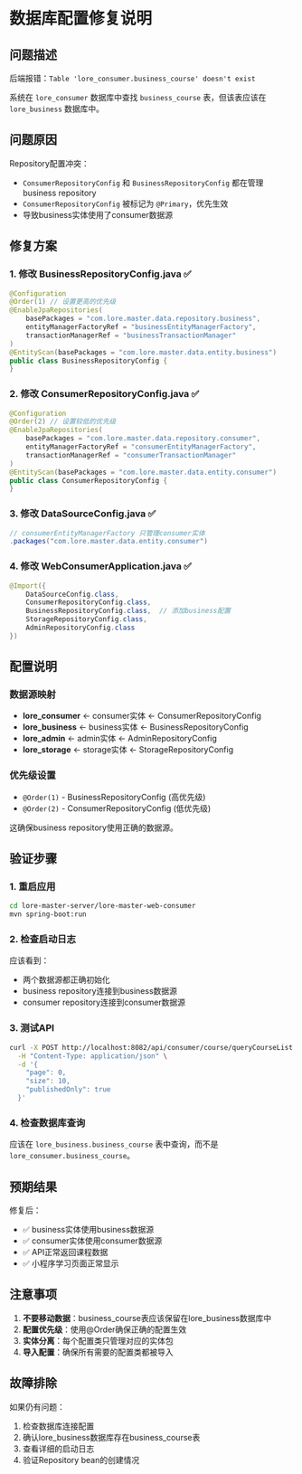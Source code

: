 # 数据库配置修复说明

## 问题描述
后端报错：`Table 'lore_consumer.business_course' doesn't exist`

系统在 `lore_consumer` 数据库中查找 `business_course` 表，但该表应该在 `lore_business` 数据库中。

## 问题原因
Repository配置冲突：
- `ConsumerRepositoryConfig` 和 `BusinessRepositoryConfig` 都在管理business repository
- `ConsumerRepositoryConfig` 被标记为 `@Primary`，优先生效
- 导致business实体使用了consumer数据源

## 修复方案

### 1. 修改 BusinessRepositoryConfig.java ✅
```java
@Configuration
@Order(1) // 设置更高的优先级
@EnableJpaRepositories(
    basePackages = "com.lore.master.data.repository.business",
    entityManagerFactoryRef = "businessEntityManagerFactory",
    transactionManagerRef = "businessTransactionManager"
)
@EntityScan(basePackages = "com.lore.master.data.entity.business")
public class BusinessRepositoryConfig {
}
```

### 2. 修改 ConsumerRepositoryConfig.java ✅
```java
@Configuration
@Order(2) // 设置较低的优先级
@EnableJpaRepositories(
    basePackages = "com.lore.master.data.repository.consumer",
    entityManagerFactoryRef = "consumerEntityManagerFactory",
    transactionManagerRef = "consumerTransactionManager"
)
@EntityScan(basePackages = "com.lore.master.data.entity.consumer")
public class ConsumerRepositoryConfig {
}
```

### 3. 修改 DataSourceConfig.java ✅
```java
// consumerEntityManagerFactory 只管理consumer实体
.packages("com.lore.master.data.entity.consumer")
```

### 4. 修改 WebConsumerApplication.java ✅
```java
@Import({
    DataSourceConfig.class, 
    ConsumerRepositoryConfig.class, 
    BusinessRepositoryConfig.class,  // 添加business配置
    StorageRepositoryConfig.class, 
    AdminRepositoryConfig.class
})
```

## 配置说明

### 数据源映射
- **lore_consumer** ← consumer实体 ← ConsumerRepositoryConfig
- **lore_business** ← business实体 ← BusinessRepositoryConfig  
- **lore_admin** ← admin实体 ← AdminRepositoryConfig
- **lore_storage** ← storage实体 ← StorageRepositoryConfig

### 优先级设置
- `@Order(1)` - BusinessRepositoryConfig (高优先级)
- `@Order(2)` - ConsumerRepositoryConfig (低优先级)

这确保business repository使用正确的数据源。

## 验证步骤

### 1. 重启应用
```bash
cd lore-master-server/lore-master-web-consumer
mvn spring-boot:run
```

### 2. 检查启动日志
应该看到：
- 两个数据源都正确初始化
- business repository连接到business数据源
- consumer repository连接到consumer数据源

### 3. 测试API
```bash
curl -X POST http://localhost:8082/api/consumer/course/queryCourseList \
  -H "Content-Type: application/json" \
  -d '{
    "page": 0,
    "size": 10,
    "publishedOnly": true
  }'
```

### 4. 检查数据库查询
应该在 `lore_business.business_course` 表中查询，而不是 `lore_consumer.business_course`。

## 预期结果

修复后：
- ✅ business实体使用business数据源
- ✅ consumer实体使用consumer数据源  
- ✅ API正常返回课程数据
- ✅ 小程序学习页面正常显示

## 注意事项

1. **不要移动数据**：business_course表应该保留在lore_business数据库中
2. **配置优先级**：使用@Order确保正确的配置生效
3. **实体分离**：每个配置类只管理对应的实体包
4. **导入配置**：确保所有需要的配置类都被导入

## 故障排除

如果仍有问题：
1. 检查数据库连接配置
2. 确认lore_business数据库存在business_course表
3. 查看详细的启动日志
4. 验证Repository bean的创建情况
